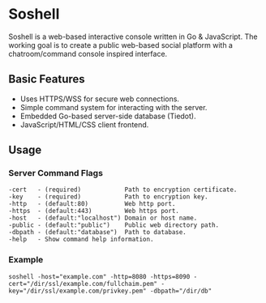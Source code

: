 # Soshell
Soshell is a web-based interactive console written in Go & JavaScript. The working goal is to create a public web-based social platform with a chatroom/command console inspired interface.

## Basic Features
* Uses HTTPS/WSS for secure web connections.
* Simple command system for interacting with the server.
* Embedded Go-based server-side database (Tiedot).
* JavaScript/HTML/CSS client frontend.

## Usage

### Server Command Flags
	-cert 	- (required)            Path to encryption certificate.
	-key 	- (required)            Path to encryption key.
	-http 	- (default:80)          Web http port.
	-https 	- (default:443)         Web https port.
	-host	- (default:"localhost") Domain or host name.
	-public - (default:"public")    Public web directory path.
	-dbpath - (default:"database")  Path to database.
	-help	- Show command help information.

### Example
```
soshell -host="example.com" -http=8080 -https=8090 -cert="/dir/ssl/example.com/fullchaim.pem" -key="/dir/ssl/example.com/privkey.pem" -dbpath="/dir/db"
```
